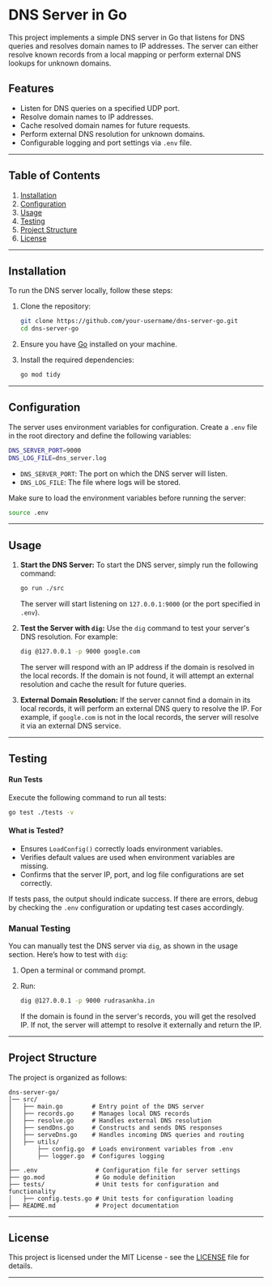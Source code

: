 
# DNS Server in Go

This project implements a simple DNS server in Go that listens for DNS queries and resolves domain names to IP addresses. The server can either resolve known records from a local mapping or perform external DNS lookups for unknown domains.

## Features
- Listen for DNS queries on a specified UDP port.
- Resolve domain names to IP addresses.
- Cache resolved domain names for future requests.
- Perform external DNS resolution for unknown domains.
- Configurable logging and port settings via `.env` file.

---

## Table of Contents
1. [Installation](#installation)
2. [Configuration](#configuration)
3. [Usage](#usage)
4. [Testing](#testing)
5. [Project Structure](#project-structure)
6. [License](#license)

---

## Installation

To run the DNS server locally, follow these steps:

1. Clone the repository:
   ```bash
   git clone https://github.com/your-username/dns-server-go.git
   cd dns-server-go
   ```

2. Ensure you have [Go](https://golang.org/dl/) installed on your machine.

3. Install the required dependencies:
   ```bash
   go mod tidy
   ```

---

## Configuration

The server uses environment variables for configuration. Create a `.env` file in the root directory and define the following variables:

```bash
DNS_SERVER_PORT=9000
DNS_LOG_FILE=dns_server.log
```

- `DNS_SERVER_PORT`: The port on which the DNS server will listen.
- `DNS_LOG_FILE`: The file where logs will be stored.

Make sure to load the environment variables before running the server:
```bash
source .env
```

---

## Usage

1. **Start the DNS Server:**
   To start the DNS server, simply run the following command:
   ```bash
   go run ./src
   ```
   The server will start listening on `127.0.0.1:9000` (or the port specified in `.env`).

2. **Test the Server with `dig`:**
   Use the `dig` command to test your server's DNS resolution. For example:
   ```bash
   dig @127.0.0.1 -p 9000 google.com
   ```

   The server will respond with an IP address if the domain is resolved in the local records. If the domain is not found, it will attempt an external resolution and cache the result for future queries.

3. **External Domain Resolution:**
   If the server cannot find a domain in its local records, it will perform an external DNS query to resolve the IP. For example, if `google.com` is not in the local records, the server will resolve it via an external DNS service.

---

## Testing

#### **Run Tests**
Execute the following command to run all tests:
```bash
go test ./tests -v
```

#### **What is Tested?**
- Ensures `LoadConfig()` correctly loads environment variables.
- Verifies default values are used when environment variables are missing.
- Confirms that the server IP, port, and log file configurations are set correctly.

If tests pass, the output should indicate success. If there are errors, debug by checking the `.env` configuration or updating test cases accordingly.


### **Manual Testing**

You can manually test the DNS server via `dig`, as shown in the usage section. Here’s how to test with `dig`:

1. Open a terminal or command prompt.
2. Run:
   ```bash
   dig @127.0.0.1 -p 9000 rudrasankha.in
   ```

   If the domain is found in the server's records, you will get the resolved IP. If not, the server will attempt to resolve it externally and return the IP.

---

## Project Structure

The project is organized as follows:


```
dns-server-go/
│── src/
│   ├── main.go        # Entry point of the DNS server
│   ├── records.go     # Manages local DNS records
│   ├── resolve.go     # Handles external DNS resolution
│   ├── sendDns.go     # Constructs and sends DNS responses
│   ├── serveDns.go    # Handles incoming DNS queries and routing
│   ├── utils/
│       ├── config.go  # Loads environment variables from .env
│       ├── logger.go  # Configures logging
│
├── .env                # Configuration file for server settings
├── go.mod              # Go module definition
├── tests/              # Unit tests for configuration and functionality
│   ├── config.tests.go # Unit tests for configuration loading
├── README.md           # Project documentation
```


---

## License

This project is licensed under the MIT License - see the [LICENSE](LICENSE) file for details.

---


